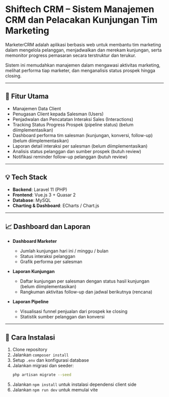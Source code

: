 # Shiftech CRM – Sistem Manajemen CRM dan Pelacakan Kunjungan Tim Marketing

MarketerCRM adalah aplikasi berbasis web untuk membantu tim marketing dalam mengelola pelanggan, menjadwalkan dan merekam kunjungan, serta memonitor progress pemasaran secara terstruktur dan terukur.

Sistem ini memudahkan manajemen dalam mengawasi aktivitas marketing, melihat performa tiap marketer, dan menganalisis status prospek hingga closing.

---

## 🚀 Fitur Utama

- Manajemen Data Client
- Penugasan Client kepada Salesman (Users)  
- Penjadwalan dan Pencatatan Interaksi Sales (Interactions)  
- Tracking Status Progress Prospek (pipeline status)  (belum diimplementasikan)
- Dashboard performa tim salesman (kunjungan, konversi, follow-up)  (belum diimplementasikan)
- Laporan detail interaksi per salesman (belum diimplementasikan)
- Analisis status pelanggan dan sumber prospek (butuh review)
- Notifikasi reminder follow-up pelanggan (butuh review)

---

## 💡 Tech Stack

- **Backend**: Laravel 11 (PHP)  
- **Frontend**: Vue.js 3 + Quasar 2
- **Database**: MySQL  
- **Charting & Dashboard**: ECharts / Chart.js  

---

## 📈 Dashboard dan Laporan

- **Dashboard Marketer**  
  - Jumlah kunjungan hari ini / minggu / bulan  
  - Status interaksi pelanggan
  - Grafik performa per salesman  

- **Laporan Kunjungan**  
  - Daftar kunjungan per salesman dengan status hasil kunjungan (belum diimplementasikan) 
  - Rangkuman aktivitas follow-up dan jadwal berikutnya (rencana)  

- **Laporan Pipeline**  
  - Visualisasi funnel penjualan dari prospek ke closing  
  - Statistik sumber pelanggan dan konversi  

---

## 🚀 Cara Instalasi

1. Clone repository  
2. Jalankan `composer install`  
3. Setup `.env` dan konfigurasi database  
4. Jalankan migrasi dan seeder:  
   ```bash
   php artisan migrate --seed
5. Jalankan `npm install` untuk instalasi dependensi client side
6. Jalankan `npm run dev` untuk memulai vite
